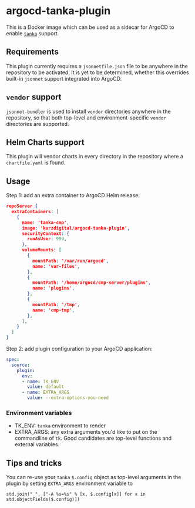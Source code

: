 # argocd-tanka-plugin

This is a Docker image which can be used as a sidecar for ArgoCD to enable [`tanka`](https://tanka.dev/) support.

## Requirements

This plugin currently requires a `jsonnetfile.json` file to be anywhere in the repository to be activated. It is yet to be determined, whether this overrides built-in `jsonnet` support integrated into ArgoCD.

## `vendor` support

`jsonnet-bundler` is used to install `vendor` directories anywhere in the repository, so that both top-level and environment-specific `vendor` directories are supported.

## Helm Charts support

This plugin will vendor charts in every directory in the repository where a `chartfile.yaml` is found.

## Usage

Step 1: add an extra container to ArgoCD Helm release:

``` json
repoServer {
  extraContainers: [
    {
      name: 'tanka-cmp',
      image: 'kurzdigital/argocd-tanka-plugin',
      securityContext: {
        runAsUser: 999,
      },
      volumeMounts: [
        {
          mountPath: '/var/run/argocd',
          name: 'var-files',
        },
        {
          mountPath: '/home/argocd/cmp-server/plugins',
          name: 'plugins',
        },
        {
          mountPath: '/tmp',
          name: 'cmp-tmp',
        },
      ],
    }
  ]
}
```

Step 2: add plugin configuration to your ArgoCD application:

``` yaml
spec:
  source:
    plugin:
      env:
      - name: TK_ENV
        value: default
      - name: EXTRA_ARGS
        value: --extra-options-you-need
```

### Environment variables

* TK_ENV: `tanka` environment to render
* EXTRA_ARGS: any extra arguments you'd like to put on the commandline of `tk`. Good candidates are top-level functions and external variables.

## Tips and tricks

You can re-use your `tanka` `$.config` object as top-level arguments in the plugin by setting `EXTRA_ARGS` environment variable to

``` jsonnet
std.join(" ", ["-A %s=%s" % [x, $.config[x]] for x in std.objectFields($.config)])
```
